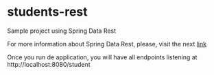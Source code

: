 # students-rest
Sample project using Spring Data Rest

For more information about Spring Data Rest, please, visit the next [link](https://docs.spring.io/spring-data/rest/docs/current/reference/html/#reference)

Once you run de application, you will have all endpoints listening at http://localhost:8080/student